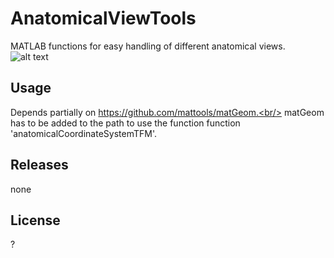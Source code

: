 # AnatomicalViewTools
MATLAB functions for easy handling of different anatomical views.
![alt text](https://user-images.githubusercontent.com/43516130/74472057-95e90900-4ea1-11ea-95a8-72c18e85822d.png)

## Usage 
Depends partially on https://github.com/mattools/matGeom.<br/>
matGeom has to be added to the path to use the function function 'anatomicalCoordinateSystemTFM'.

## Releases
none

## License
?